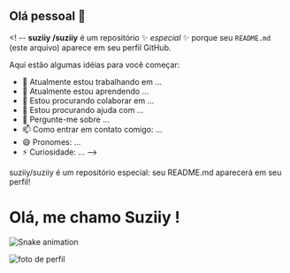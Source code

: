 
## Olá pessoal 👋

<! --
**suziiy /suziiy** é um repositório ✨ _especial_ ✨ porque seu `README.md` (este arquivo) aparece em seu perfil GitHub.

Aqui estão algumas idéias para você começar:

- 🔭 Atualmente estou trabalhando em ...
- 🌱 Atualmente estou aprendendo ...
- 👯 Estou procurando colaborar em ...
- 🤔 Estou procurando ajuda com ...
- 💬 Pergunte-me sobre ...
- 📫 Como entrar em contato comigo: ...
- 😄 Pronomes: ...
- ⚡ Curiosidade: ...
-->

suziiy/suziiy é um repositório especial: seu README.md aparecerá em seu perfil!

# Olá, me chamo Suziiy !

![Snake animation](https://github.com/suziiy/suziiy/blob/output/github-contribution-grid-snake.svg)

![foto de perfil](https://i.imgur.com/SAhU0dm.jpg)
